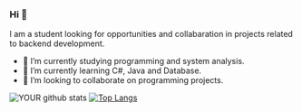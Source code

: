 
### Hi 👋
I am a student looking for opportunities and collabaration in projects related to backend development.
- 🔭 I’m currently studying programming and system analysis.
- 🌱 I’m currently learning C#, Java and Database.
- 🤝 I’m looking to collaborate on programming projects. 

![YOUR github stats](https://github-readme-stats.vercel.app/api?username=luannp91)
[![Top Langs](https://github-readme-stats.vercel.app/api/top-langs/?username=luannp91&langs_count=10&show_icons=true&theme=tokyonight)](https://github.com/luannp91/github-readme-stats)
